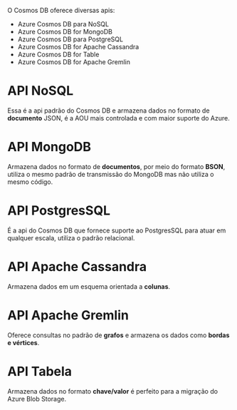 O Cosmos DB oferece diversas apis:
- Azure Cosmos DB para NoSQL
- Azure Cosmos DB for MongoDB
- Azure Cosmos DB para PostgreSQL
- Azure Cosmos DB for Apache Cassandra
- Azure Cosmos DB for Table
- Azure Cosmos DB for Apache Gremlin

<h1>API NoSQL</h1>
Essa é a api padrão do Cosmos DB e armazena dados no formato de <strong>documento</strong> JSON, é a AOU mais controlada e com maior suporte do Azure.

<h1>API MongoDB</h1>
Armazena dados no formato de <strong>documentos</strong>, por meio do formato <strong>BSON</strong>, utiliza o mesmo padrão de transmissão do MongoDB mas não utiliza o mesmo código.

<h1>API PostgresSQL</h1>
É a api do Cosmos DB que fornece suporte ao PostgresSQL para atuar em qualquer escala, utiliza o padrão relacional.

<h1>API Apache Cassandra</h1>
Armazena dados em um esquema orientada a <strong>colunas</strong>.

<h1>API Apache Gremlin</h1>
Oferece consultas no padrão de <strong>grafos</strong> e armazena os dados como <strong>bordas e vértices</strong>.

<h1>API Tabela</h1>
Armazena dados no formato <strong>chave/valor</strong> é perfeito para a migração do Azure Blob Storage.


